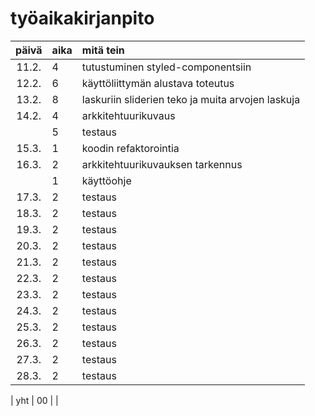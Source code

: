 # työaikakirjanpito

| päivä | aika | mitä tein  |
| :----:|:-----| :-----|
| 11.2. | 4    | tutustuminen styled-componentsiin|
| 12.2. | 6    | käyttöliittymän alustava toteutus|
| 13.2. | 8    | laskuriin sliderien teko ja muita arvojen laskuja|
| 14.2. | 4    | arkkitehtuurikuvaus |
|       | 5    | testaus |
| 15.3.  | 1    | koodin refaktorointia |
| 16.3.  | 2    | arkkitehtuurikuvauksen tarkennus |
|       | 1    | käyttöohje |
| 17.3.  | 2    | testaus |
| 18.3.  | 2    | testaus |
| 19.3.  | 2    | testaus |
| 20.3.  | 2    | testaus |
| 21.3.  | 2    | testaus |
| 22.3.  | 2    | testaus |
| 23.3.  | 2    | testaus |
| 24.3.  | 2    | testaus |
| 25.3.  | 2    | testaus |
| 26.3.  | 2    | testaus |
| 27.3.  | 2    | testaus |
| 28.3.  | 2    | testaus |





| yht   | 00   | | 